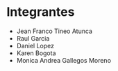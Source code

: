 # Integrantes

- Jean Franco Tineo Atunca
- Raul Garcia
- Daniel Lopez
- Karen Bogota
- Monica Andrea Gallegos Moreno